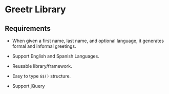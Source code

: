 # Greetr Library

## Requirements

- When given a first name, last name, and optional language, it generates formal and informal greetings.

- Support English and Spanish Languages.

- Reusable library/framework.

- Easy to type `G$()` structure.

- Support jQuery
